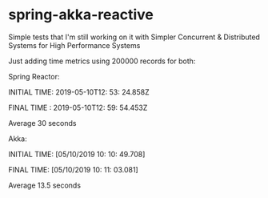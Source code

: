 # spring-akka-reactive

Simple tests that I'm still working on it with Simpler Concurrent & Distributed Systems for High Performance Systems

Just adding time metrics using 200000 records for both:

Spring Reactor:

INITIAL TIME: 2019-05-10T12: 53: 24.858Z

FINAL TIME : 2019-05-10T12: 59: 54.453Z

Average 30 seconds

Akka:

INITIAL TIME: [05/10/2019 10: 10: 49.708]

FINAL TIME: [05/10/2019 10: 11: 03.081]

Average 13.5 seconds